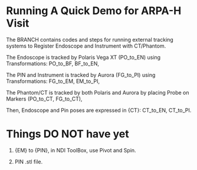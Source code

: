 # Running A Quick Demo for ARPA-H Visit
 The BRANCH contains codes and steps for running external tracking systems to Register Endoscope and Instrument with CT/Phantom. 

 The Endoscope is tracked by Polaris Vega XT (PO_to_EN) using Transformations: PO_to_BF, BF_to_EN,

 The PIN and Instrument is tracked by Aurora (FG_to_PI) using Transformations: FG_to_EM, EM_to_PI,

 The Phantom/CT is tracked by both Polaris and Aurora by placing Probe on Markers (PO_to_CT, FG_to_CT),

 Then, Endoscope and Pin poses are expressed in {CT}: CT_to_EN, CT_to_PI.

# Things DO NOT have yet
1. {EM} to {PIN}, in NDI ToolBox, use Pivot and Spin.

2. PIN .stl file.
